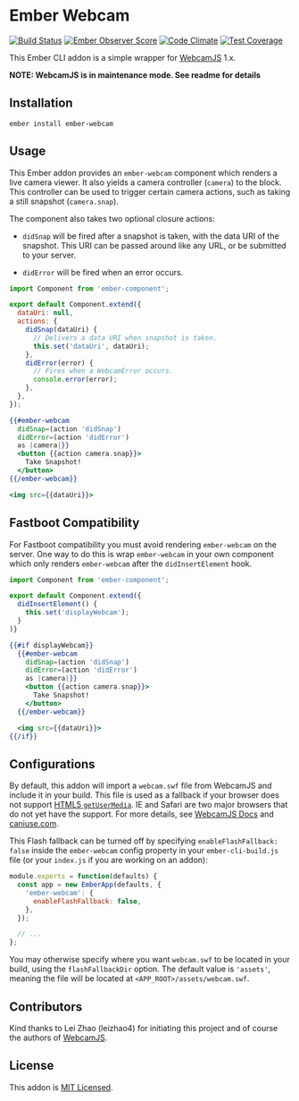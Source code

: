 # Ember Webcam

[![Build Status](https://travis-ci.org/forge512/ember-webcam.svg?branch=master)](https://travis-ci.org/forge512/ember-webcam)
[![Ember Observer Score](https://emberobserver.com/badges/ember-webcam.svg)](https://emberobserver.com/addons/ember-webcam)
[![Code Climate](https://codeclimate.com/github/forge512/ember-webcam/badges/gpa.svg)](https://codeclimate.com/github/forge512/ember-webcam)
[![Test Coverage](https://codeclimate.com/github/forge512/ember-webcam/badges/coverage.svg)](https://codeclimate.com/github/forge512/ember-webcam/coverage)

This Ember CLI addon is a simple wrapper for
[WebcamJS](https://pixlcore.com/read/WebcamJS) 1.x.

**NOTE: WebcamJS is in maintenance mode. See readme for details**

## Installation

```
ember install ember-webcam
```

## Usage

This Ember addon provides an `ember-webcam` component which renders a live
camera viewer. It also yields a camera controller (`camera`) to the block. This
controller can be used to trigger certain camera actions, such as taking a still
snapshot (`camera.snap`).

The component also takes two optional closure actions:

- `didSnap` will be fired after a snapshot is taken, with the data URI of the
  snapshot. This URI can be passed around like any URL, or be submitted to your
  server.

- `didError` will be fired when an error occurs.

```js
import Component from 'ember-component';

export default Component.extend({
  dataUri: null,
  actions: {
    didSnap(dataUri) {
      // Delivers a data URI when snapshot is taken.
      this.set('dataUri', dataUri);
    },
    didError(error) {
      // Fires when a WebcamError occurs.
      console.error(error);
    },
  },
});
```

```hbs
{{#ember-webcam
  didSnap=(action 'didSnap')
  didError=(action 'didError')
  as |camera|}}
  <button {{action camera.snap}}>
    Take Snapshot!
  </button>
{{/ember-webcam}}

<img src={{dataUri}}>
```

## Fastboot Compatibility

For Fastboot compatibility you must avoid rendering `ember-webcam` on
the server. One way to do this is wrap `ember-webcam` in your
own component which only renders `ember-webcam` after the `didInsertElement` hook.

```js
import Component from 'ember-component';

export default Component.extend({
  didInsertElement() {
    this.set('displayWebcam');
  }
)}
```

```hbs
{{#if displayWebcam}}
  {{#ember-webcam
    didSnap=(action 'didSnap')
    didError=(action 'didError')
    as |camera|}}
    <button {{action camera.snap}}>
      Take Snapshot!
    </button>
  {{/ember-webcam}}

  <img src={{dataUri}}>
{{/if}}
```

## Configurations

By default, this addon will import a `webcam.swf` file from WebcamJS and include
it in your build. This file is used as a fallback if your browser does not
support
[HTML5 `getUserMedia`](http://dev.w3.org/2011/webrtc/editor/getusermedia.html).
IE and Safari are two major browsers that do not yet have the support. For more
details, see
[WebcamJS Docs](https://github.com/jhuckaby/webcamjs/blob/master/DOCS.md#browser-support)
and [caniuse.com](http://caniuse.com/#search=getusermedia).

This Flash fallback can be turned off by specifying `enableFlashFallback: false`
inside the `ember-webcam` config property in your `ember-cli-build.js` file (or
your `index.js` if you are working on an addon):

```js
module.exports = function(defaults) {
  const app = new EmberApp(defaults, {
    'ember-webcam': {
      enableFlashFallback: false,
    },
  });

  // ...
};
```

You may otherwise specify where you want `webcam.swf` to be located in your
build, using the `flashFallbackDir` option. The default value is `'assets'`,
meaning the file will be located at `<APP_ROOT>/assets/webcam.swf`.

## Contributors

Kind thanks to Lei Zhao (leizhao4) for initiating this project and of
course the authors of [WebcamJS](https://pixlcore.com/read/WebcamJS).

## License

This addon is [MIT Licensed](https://github.com/forge512/ember-webcam/blob/master/LICENSE.md).
